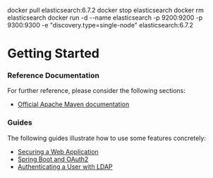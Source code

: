 docker pull elasticsearch:6.7.2
docker stop elasticsearch
docker rm elasticsearch
docker run -d --name elasticsearch   -p 9200:9200 -p 9300:9300 -e "discovery.type=single-node" elasticsearch:6.7.2

# Getting Started

### Reference Documentation
For further reference, please consider the following sections:

* [Official Apache Maven documentation](https://maven.apache.org/guides/index.html)

### Guides
The following guides illustrate how to use some features concretely:

* [Securing a Web Application](https://spring.io/guides/gs/securing-web/)
* [Spring Boot and OAuth2](https://spring.io/guides/tutorials/spring-boot-oauth2/)
* [Authenticating a User with LDAP](https://spring.io/guides/gs/authenticating-ldap/)

